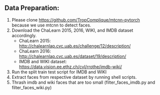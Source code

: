 ## Data Preparation:
1. Please clone https://github.com/TropComplique/mtcnn-pytorch because we use mtcnn to detect faces.
2. Download the ChaLearn 2015, 2016, WIKI, and IMDB dataset accordingly.
    * ChaLearn 2015: http://chalearnlap.cvc.uab.es/challenge/12/description/
    * ChaLearn 2016: http://chalearnlap.cvc.uab.es/dataset/19/description/
    * IMDB and WIKI dataset: https://data.vision.ee.ethz.ch/cvl/rrothe/imdb-wiki/
3. Run the split train test script for IMDB and WIKI
4. Extract faces from respective dataset by running shell scripts.
5. Thrash imdb and wiki faces that are too small (filter_faces_imdb.py and filter_faces_wiki.py)
